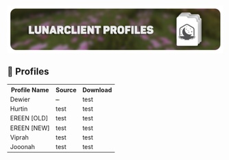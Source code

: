<html>
<head>
<p align="center">
    <a href=https://github.com/Vaption/LunarClientProfiles/releases><img align=center src=".github/images/lcp_banner.png" width="900" alt="banner"></a></br>
</p>
</head>
<body>

## 💾 Profiles
<table>
  <tr>
    <th>Profile Name</th>
    <th>Source</th>
    <th>Download</th>
  </tr>
  <tr>
    <td>Dewier</td>
    <td>    <a href=https://github.com/Vaption/LunarClientProfiles/releases><img align=center src=".github/images/lcp_banner.png" width="9" alt="banner"></a></td>
    <td>test</td>
  </tr>
  <tr>
    <td>Hurtin</td>
    <td>test</td>
    <td>test</td>
  </tr>
  <tr>
    <td>EREEN [OLD]</td>
    <td>test</td>
    <td>test</td>
  </tr>
  <tr>
    <td>EREEN [NEW]</td>
    <td>test</td>
    <td>test</td>
  </tr>
  <tr>
    <td>Viprah</td>
    <td>test</td>
    <td>test</td>
  </tr>
  <tr>
    <td>Jooonah</td>
    <td>test</td>
    <td>test</td>
  </tr>
</table>
</body>
</html>